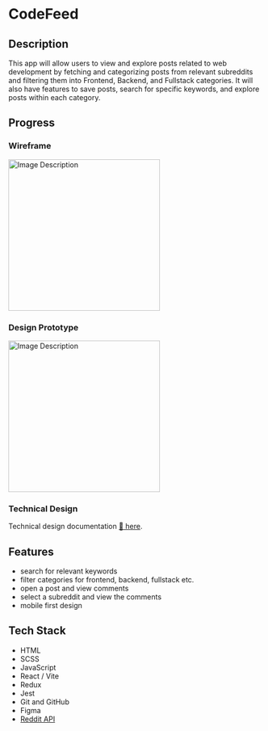 # CodeFeed

## Description

This app will allow users to view and explore posts related to web development by fetching and categorizing posts from relevant subreddits and filtering them into Frontend, Backend, and Fullstack categories. It will also have features to save posts, search for specific keywords, and explore posts within each category.

## Progress


### Wireframe

<img src="https://github.com/user-attachments/assets/e45ea684-ea73-4224-919e-b359b7f4438f" alt="Image Description" height="300"><br>

### Design Prototype

<img src="https://github.com/user-attachments/assets/246d6cc3-c9ad-4bd3-a22b-10dcbd5ce20e" alt="Image Description" height="300">

### Technical Design

Technical design documentation [📁 here](./public/Documentation/technical_design.md).


## Features
- search for relevant keywords
- filter categories for frontend, backend, fullstack etc.
- open a post and view comments
- select a subreddit and view the comments
- mobile first design

## Tech Stack

- HTML
- SCSS
- JavaScript
- React / Vite
- Redux
- Jest
- Git and GitHub
- Figma
- [Reddit API](https://github.com/reddit-archive/reddit/wiki/JSON)
